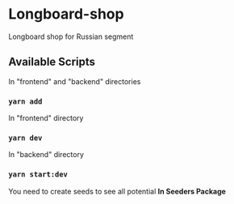 # Longboard-shop

Longboard shop for Russian segment

## Available Scripts

In "frontend" and "backend" directories

### `yarn add`

In "frontend" directory

### `yarn dev`

In "backend" directory

### `yarn start:dev`

You need to create seeds to see all potential
**In Seeders Package**
